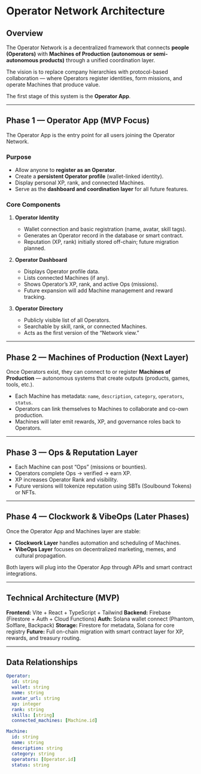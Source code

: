 # Operator Network Architecture

## Overview
The Operator Network is a decentralized framework that connects **people (Operators)** with **Machines of Production (autonomous or semi-autonomous products)** through a unified coordination layer.

The vision is to replace company hierarchies with protocol-based collaboration — where Operators register identities, form missions, and operate Machines that produce value.

The first stage of this system is the **Operator App**.

---

## Phase 1 — Operator App (MVP Focus)
The Operator App is the entry point for all users joining the Operator Network.

### Purpose
- Allow anyone to **register as an Operator**.
- Create a **persistent Operator profile** (wallet-linked identity).
- Display personal XP, rank, and connected Machines.
- Serve as the **dashboard and coordination layer** for all future features.

### Core Components
1. **Operator Identity**
   - Wallet connection and basic registration (name, avatar, skill tags).
   - Generates an Operator record in the database or smart contract.
   - Reputation (XP, rank) initially stored off-chain; future migration planned.

2. **Operator Dashboard**
   - Displays Operator profile data.
   - Lists connected Machines (if any).
   - Shows Operator’s XP, rank, and active Ops (missions).
   - Future expansion will add Machine management and reward tracking.

3. **Operator Directory**
   - Publicly visible list of all Operators.
   - Searchable by skill, rank, or connected Machines.
   - Acts as the first version of the “Network view.”

---

## Phase 2 — Machines of Production (Next Layer)
Once Operators exist, they can connect to or register **Machines of Production** — autonomous systems that create outputs (products, games, tools, etc.).

- Each Machine has metadata: `name`, `description`, `category`, `operators`, `status`.
- Operators can link themselves to Machines to collaborate and co-own production.
- Machines will later emit rewards, XP, and governance roles back to Operators.

---

## Phase 3 — Ops & Reputation Layer
- Each Machine can post “Ops” (missions or bounties).
- Operators complete Ops → verified → earn XP.
- XP increases Operator Rank and visibility.
- Future versions will tokenize reputation using SBTs (Soulbound Tokens) or NFTs.

---

## Phase 4 — Clockwork & VibeOps (Later Phases)
Once the Operator App and Machines layer are stable:
- **Clockwork Layer** handles automation and scheduling of Machines.
- **VibeOps Layer** focuses on decentralized marketing, memes, and cultural propagation.

Both layers will plug into the Operator App through APIs and smart contract integrations.

---

## Technical Architecture (MVP)
**Frontend:** Vite + React + TypeScript + Tailwind
**Backend:** Firebase (Firestore + Auth + Cloud Functions)
**Auth:** Solana wallet connect (Phantom, Solflare, Backpack)
**Storage:** Firestore for metadata, Solana for core registry
**Future:** Full on-chain migration with smart contract layer for XP, rewards, and treasury routing.

---

## Data Relationships

```yaml
Operator:
  id: string
  wallet: string
  name: string
  avatar_url: string
  xp: integer
  rank: string
  skills: [string]
  connected_machines: [Machine.id]

Machine:
  id: string
  name: string
  description: string
  category: string
  operators: [Operator.id]
  status: string
